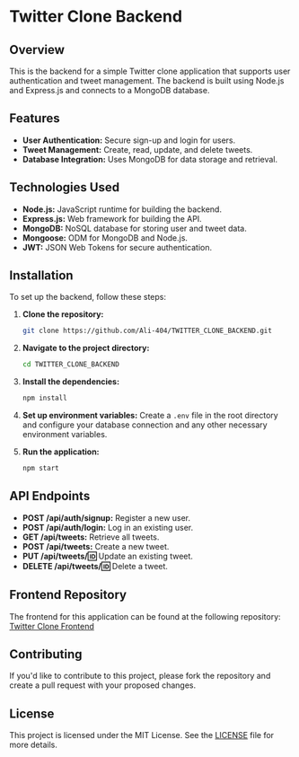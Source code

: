 # Twitter Clone Backend

## Overview

This is the backend for a simple Twitter clone application that supports user authentication and tweet management. The backend is built using Node.js and Express.js and connects to a MongoDB database.

## Features

- **User Authentication:** Secure sign-up and login for users.
- **Tweet Management:** Create, read, update, and delete tweets.
- **Database Integration:** Uses MongoDB for data storage and retrieval.

## Technologies Used

- **Node.js:** JavaScript runtime for building the backend.
- **Express.js:** Web framework for building the API.
- **MongoDB:** NoSQL database for storing user and tweet data.
- **Mongoose:** ODM for MongoDB and Node.js.
- **JWT:** JSON Web Tokens for secure authentication.

## Installation

To set up the backend, follow these steps:

1. **Clone the repository:**
   ```bash
   git clone https://github.com/Ali-404/TWITTER_CLONE_BACKEND.git
   ```

2. **Navigate to the project directory:**
   ```bash
   cd TWITTER_CLONE_BACKEND
   ```

3. **Install the dependencies:**
   ```bash
   npm install
   ```

4. **Set up environment variables:** Create a `.env` file in the root directory and configure your database connection and any other necessary environment variables.

5. **Run the application:**
   ```bash
   npm start
   ```

## API Endpoints

- **POST /api/auth/signup:** Register a new user.
- **POST /api/auth/login:** Log in an existing user.
- **GET /api/tweets:** Retrieve all tweets.
- **POST /api/tweets:** Create a new tweet.
- **PUT /api/tweets/:id:** Update an existing tweet.
- **DELETE /api/tweets/:id:** Delete a tweet.

## Frontend Repository

The frontend for this application can be found at the following repository:
[Twitter Clone Frontend](https://github.com/Ali-404/twitter-clone-test)

## Contributing

If you'd like to contribute to this project, please fork the repository and create a pull request with your proposed changes.

## License

This project is licensed under the MIT License. See the [LICENSE](LICENSE) file for more details.
